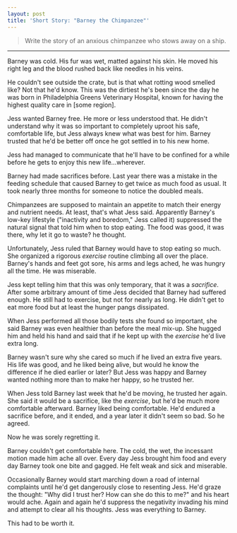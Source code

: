 ```yaml
---
layout: post
title: 'Short Story: "Barney the Chimpanzee"'
---
```


>Write the story of an anxious chimpanzee who stows away on a ship.

---

Barney was cold. His fur was wet, matted against his skin. He moved his right leg and the blood rushed back like needles in his veins.
  
He couldn't see outside the crate, but is that what rotting wood smelled like? Not that he'd know. This was the dirtiest he's been since the day he was born in Philadelphia Greens Veterinary Hospital, known for having the highest quality care in [some region].

Jess wanted Barney free. He more or less understood that. He didn't understand why it was so important to completely uproot his safe, comfortable life, but Jess always knew what was best for him. Barney trusted that he'd be better off once he got settled in to his new home.

Jess had managed to communicate that he'll have to be confined for a while before he gets to enjoy this new life...wherever.

Barney had made sacrifices before. Last year there was a mistake in the feeding schedule that caused Barney to get twice as much food as usual. It took nearly three months for someone to notice the doubled meals. 

Chimpanzees are supposed to maintain an appetite to match their energy and nutrient needs. At least, that's what Jess said. Apparently Barney's low-key lifestyle ("inactivity and boredom," Jess called it) suppressed the natural signal that told him when to stop eating. The food was good, it was there, why let it go to waste? he thought.

Unfortunately, Jess ruled that Barney would have to stop eating so much. She organized a rigorous *exercise* routine climbing all over the place. Barney's hands and feet got sore, his arms and legs ached, he was hungry all the time. He was miserable.

Jess kept telling him that this was only temporary, that it was a *sacrifice*. After some arbitrary amount of time Jess decided that Barney had suffered enough. He still had to exercise, but not for nearly as long. He didn't get to eat more food but at least the hunger pangs dissipated.

When Jess performed all those bodily tests she found so important, she said Barney was even healthier than before the meal mix-up. She hugged him and held his hand and said that if he kept up with the *exercise* he'd live extra long.

Barney wasn't sure why she cared so much if he lived an extra five years. His life was good, and he liked being alive, but would he know the difference if he died earlier or later? But Jess was happy and Barney wanted nothing more than to make her happy, so he trusted her.

When Jess told Barney last week that he'd be moving, he trusted her again. She said it would be a sacrifice, like the *exercise*, but he'd be much more comfortable afterward. Barney liked being comfortable. He'd endured a sacrifice before, and it ended, and a year later it didn't seem so bad. So he agreed.

Now he was sorely regretting it.

Barney couldn't get comfortable here. The cold, the wet, the incessant motion made him ache all over. Every day Jess brought him food and every day Barney took one bite and gagged. He felt weak and sick and miserable.

Occasionally Barney would start marching down a road of internal complaints until he'd get dangerously close to resenting Jess. He'd graze the thought: "Why did I trust her? How can she do this to me?" and his heart would ache. Again and again he'd suppress the negativity invading his mind and attempt to clear all his thoughts. Jess was everything to Barney.

This had to be worth it.